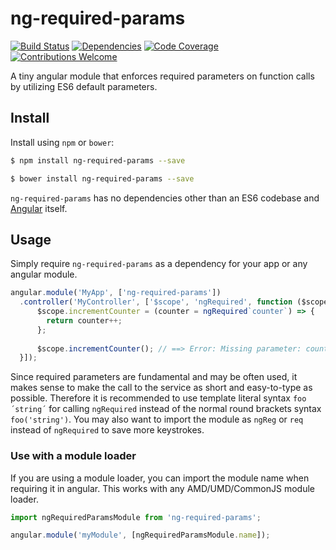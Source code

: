 # ng-required-params

[![Build Status](https://travis-ci.org/schnogz/ng-required-params.svg?branch=master)](https://travis-ci.org/schnogz/ng-required-params)
[![Dependencies](https://david-dm.org/schnogz/ng-required-params.svg)](https://david-dm.org/schnogz/ng-required-params.svg)
[![Code Coverage](https://codecov.io/gh/schnogz/ng-required-params/branch/master/graph/badge.svg)](https://codecov.io/gh/schnogz/ng-required-params)
[![Contributions Welcome](https://img.shields.io/badge/contributions-welcome-brightgreen.svg?style=flat)](https://github.com/schnogz/ng-required-params/issues)

A tiny angular module that enforces required parameters on function calls by utilizing ES6 default parameters.

## Install

Install using `npm` or `bower`:

```bash
$ npm install ng-required-params --save
```
```bash
$ bower install ng-required-params --save
```

`ng-required-params` has no dependencies other than an ES6 codebase and [Angular](https://angularjs.org/) itself.

## Usage
Simply require `ng-required-params` as a dependency for your app or any angular module.

```javascript
angular.module('MyApp', ['ng-required-params'])
  .controller('MyController', ['$scope', 'ngRequired', function ($scope, ngRequired) {
      $scope.incrementCounter = (counter = ngRequired`counter`) => {
      	return counter++;
      };
      
      $scope.incrementCounter(); // ==> Error: Missing parameter: counter
  }]);
```
Since required parameters are fundamental and may be often used, it makes sense to make the call to the service as short 
and easy-to-type as possible.  Therefore it is recommended to use template literal syntax `foo´string´` for calling 
`ngRequired` instead of the normal round brackets syntax `foo('string')`. You may also want to import the module as
`ngReg` or `req` instead of `ngRequired` to save more keystrokes.

### Use with a module loader

If you are using a module loader, you can import the module name when requiring it in angular. 
This works with any AMD/UMD/CommonJS module loader.

```javascript
import ngRequiredParamsModule from 'ng-required-params';

angular.module('myModule', [ngRequiredParamsModule.name]);
```